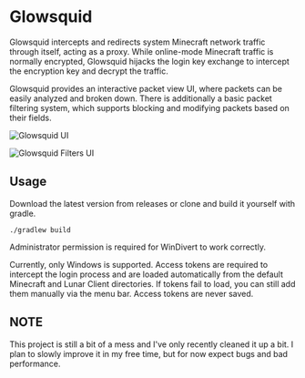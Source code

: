 # Glowsquid

Glowsquid intercepts and redirects system Minecraft network traffic through itself, acting as a proxy. While online-mode Minecraft traffic is normally encrypted, Glowsquid hijacks the login key exchange to intercept the encryption key and decrypt the traffic.

Glowsquid provides an interactive packet view UI, where packets can be easily analyzed and broken down. There is additionally a basic packet filtering system, which supports blocking and modifying packets based on their fields.

![Glowsquid UI](https://i.imgur.com/rXdMmcG.png)

![Glowsquid Filters UI](https://i.imgur.com/waZqJ5N.png)

## Usage
Download the latest version from releases or clone and build it yourself with gradle.

``./gradlew build``

Administrator permission is required for WinDivert to work correctly.

Currently, only Windows is supported. Access tokens are required to intercept the login process and are loaded automatically from the default Minecraft and Lunar Client directories. If tokens fail to load, you can still add them manually via the menu bar. Access tokens are never saved.

## NOTE
This project is still a bit of a mess and I've only recently cleaned it up a bit. I plan to slowly improve it in my free time, but for now expect bugs and bad performance. 